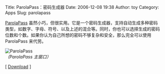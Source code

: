 Title: ParolaPass：密码生成器
Date: 2006-12-08 19:38
Author: toy
Category: Apps
Slug: parolapass

[ParolaPass](http://www.ubuntuforums.org/showthread.php?t=299823)
虽然小巧，但很实用。它是一个密码生成器，支持自动生成多种密码类型，如数字、字母、符号、以及上述的混合等。同时，你也可以选择生成的密码位数和个数。如果你认为自己所想的密码不够复杂和安全，那么完全可以使用
ParolaPass 来代劳。

![ParolaPass](http://i.linuxtoy.org/i/2006/12/parolapass.jpg)  
*（ParolaPass 主窗口）*

[
[Download](http://www.ubuntuforums.org/attachment.php?attachmentid=19391&stc=1&d=1163550913)
]
